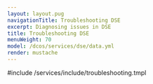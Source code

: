 ```yaml
---
layout: layout.pug
navigationTitle: Troubleshooting DSE
excerpt: Diagnosing issues in DSE
title: Troubleshooting DSE
menuWeight: 70
model: /dcos/services/dse/data.yml
render: mustache
---
```


#include /services/include/troubleshooting.tmpl
